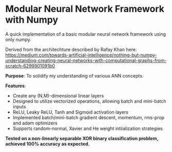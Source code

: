 # Modular Neural Network Framework with Numpy
A quick implementation of a basic modular neural network framework using only numpy.

Derived from the architechture described by Rafay Khan here:
https://medium.com/towards-artificial-intelligence/nothing-but-numpy-understanding-creating-neural-networks-with-computational-graphs-from-scratch-6299901091b0

**Purpose**: To solidify my understanding of various ANN concepts.

**Features**: 
<ul>
    <li>Create any (N,M)-dimensional linear layers</li>
    <li>Designed to utilize vectorized operations, allowing batch and mini-batch inputs</li>
    <li>ReLU, Leaky ReLU, Tanh and Sigmoid activation layers </li>
    <li>Implemented batch/mini-batch gradient descent, momentum, rms-prop and adam optimizers</li>
    <li>Supports random-normal, Xavier and He weight intiialization strategies </li>
</ul>

**Tested on a non-linearly separable XOR binary classification problem, achieved 100% accuracy as expected.**
